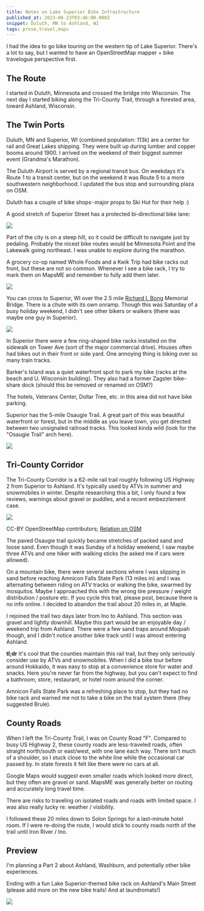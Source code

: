 ```yaml
---
title: Notes on Lake Superior Bike Infrastructure
published_at: 2023-06-23T03:46:00.000Z
snippet: Duluth, MN to Ashland, WI
tags: prose,travel,maps
---
```


I had the idea to go bike touring on the western tip of Lake Superior. There's a lot to say, but I wanted to have an OpenStreetMap mapper + bike travelogue perspective first.

## The Route

I started in Duluth, Minnesota and crossed the bridge into Wisconsin. The next day I started biking along the Tri-County Trail, through a forested area, toward Ashland, Wisconsin.

## The Twin Ports

Duluth, MN and Superior, WI (combined population: 113k) are a center for rail and Great Lakes shipping. They were built up during lumber and copper booms around 1900. I arrived on the weekend of their biggest summer event (Grandma's Marathon).

The Duluth Airport is served by a regional transit bus. On weekdays it's Route 1 to a transit center, but on the weekend it was Route 5 to a more southwestern neighborhood. I updated the bus stop and surrounding plaza on OSM.

Duluth has a couple of bike shops - major props to Ski Hut for their help :)

A good stretch of Superior Street has a protected bi-directional bike lane:

<img src="/blog-images/duluth-1.jpeg"/>

Part of the city is on a steep hill, so it could be difficult to navigate just by pedaling. Probably the nicest bike routes would be Minnesota Point and the Lakewalk going northeast. I was unable to explore during the marathon.

A grocery co-op named Whole Foods and a Kwik Trip had bike racks out front, but these are not so common. Whenever I see a bike rack, I try to mark them on MapsME and remember to fully add them later.

<img src="/blog-images/duluth-2.jpeg"/>

You can cross to Superior, WI over the 2.5 mile [Richard I. Bong](https://en.wikipedia.org/wiki/Richard_Bong) Memorial Bridge. There is a chute with its own onramp. Though this was Saturday of a busy holiday weekend, I didn't see other bikers or walkers (there was maybe one guy in Superior).

<img src="/blog-images/duluth-3.jpeg"/>

In Superior there were a few ring-shaped bike racks installed on the sidewalk on Tower Ave (sort of the major commercial drive). Houses often had bikes out in their front or side yard. One annoying thing is biking over so many train tracks.

Barker's Island was a quiet waterfront spot to park my bike (racks at the beach and U. Wisconsin building). They also had a former Zagster bike-share dock (should this be removed or renamed on OSM?)

The hotels, Veterans Center, Dollar Tree, etc. in this area did not have bike parking.

Superior has the 5-mile Osaugie Trail. A great part of this was beautiful waterfront or forest, but in the middle as you leave town, you get directed between two unsignaled railroad tracks. This looked kinda wild (look for the "Osaugie Trail" arch here).

<img src="/blog-images/duluth-4.jpeg"/>

## Tri-County Corridor

The Tri-County Corridor is a 62-mile rail trail roughly following US Highway 2 from Superior to Ashland. It's typically used by ATVs in summer and snowmobiles in winter. Despite researching this a bit, I only found a few reviews, warnings about gravel or puddles, and a recent embezzlement case.

<img src="/blog-images/duluth-5.png"/>

CC-BY OpenStreetMap contributors; [Relation on OSM](https://www.openstreetmap.org/relation/4055807#map=9/46.6032/-91.1234)

The paved Osaugie trail quickly became stretches of packed sand and loose sand. Even though it was Sunday of a holiday weekend, I saw maybe three ATVs and one hiker with walking sticks (he asked me if cars were allowed).

On a mountain bike, there were several sections where I was slipping in sand before reaching Amnicon Falls State Park (13 miles in) and I was alternating between riding on ATV tracks or walking the bike, swarmed by mosquitos. Maybe I approached this with the wrong tire pressure / weight distribution / posture etc. If you cycle this trail, please post, because there is no info online. I decided to abandon the trail about 20 miles in, at Maple.

I rejoined the trail two days later from Ino to Ashland. This section was gravel and lightly downhill. Maybe this part would be an enjoyable day / weekend trip from Ashland. There were a few sand traps around Moquah though, and I didn't notice another bike track until I was almost entering Ashland.

**tl;dr** It's cool that the counties maintain this rail trail, but they only seriously consider use by ATVs and snowmobiles.
When I did a bike tour before around Hokkaido, it was easy to stop at a convenience store for water and snacks. Here you're never far from the highway, but you can't expect to find a bathroom, store, restaurant, or hotel room around the corner.

Amnicon Falls State Park was a refreshing place to stop, but they had no bike rack and warned me not to take a bike on the trail system there (they suggested Brule).

## County Roads

When I left the Tri-County Trail, I was on County Road "F". Compared to busy US Highway 2, these county roads are less-traveled roads, often straight north/south or east/west, with one lane each way. There isn't much of a shoulder, so I stuck close to the white line while the occasional car passed by. In state forests it felt like there were no cars at all.

Google Maps would suggest even smaller roads which looked more direct, but they often are gravel or sand. MapsME was generally better on routing and accurately long travel time.

There are risks to traveling on isolated roads and roads with limited space. I was also really lucky re: weather / visibility.

I followed these 20 miles down to Solon Springs for a last-minute hotel room. If I were re-doing the route, I would stick to county roads north of the trail until Iron River / Ino.

## Preview

I'm planning a Part 2 about Ashland, Washburn, and potentially other bike experiences.

Ending with a fun Lake Superior-themed bike rack on Ashland's Main Street (please add more on the new bike trails! And at laundromats!)

<img src="/blog-images/duluth-6.jpeg"/>


<br/>
<br/>
<br/>
